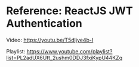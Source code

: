 # Reference: ReactJS JWT Authentication

Video: https://youtu.be/T5dIjye4b-I 

Playlist: https://www.youtube.com/playlist?list=PL2adUX6Utt_2ushm0DDJ3fxiKypU44KZq
